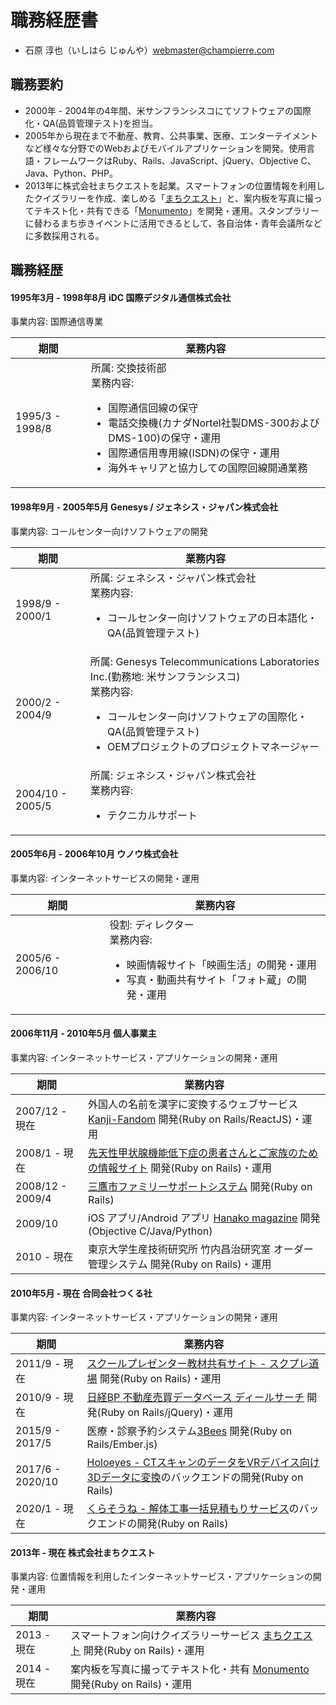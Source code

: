 # 職務経歴書
* 石原 淳也（いしはら じゅんや）<webmaster@champierre.com>

## 職務要約
- 2000年 - 2004年の4年間、米サンフランシスコにてソフトウェアの国際化・QA(品質管理テスト)を担当。
- 2005年から現在まで不動産、教育、公共事業、医療、エンターテイメントなど様々な分野でのWebおよびモバイルアプリケーションを開発。使用言語・フレームワークはRuby、Rails、JavaScript、jQuery、Objective C、Java、Python、PHP。
- 2013年に株式会社まちクエストを起業。スマートフォンの位置情報を利用したクイズラリーを作成、楽しめる「[まちクエスト](https://machique.st/)」と、案内板を写真に撮ってテキスト化・共有できる「[Monumento](https://monumen.to/)」を開発・運用。スタンプラリーに替わるまち歩きイベントに活用できるとして、各自治体・青年会議所などに多数採用される。

## 職務経歴

#### 1995年3月 - 1998年8月 iDC 国際デジタル通信株式会社
事業内容: 国際通信専業

| 期間 | 業務内容 |
| ---- | ---- |
| 1995/3 - 1998/8 | 所属: 交換技術部<br />業務内容: <ul><li>国際通信回線の保守</li><li>電話交換機(カナダNortel社製DMS-300およびDMS-100)の保守・運用</li><li>国際通信用専用線(ISDN)の保守・運用</li><li>海外キャリアと協力しての国際回線開通業務</li>|

#### 1998年9月 - 2005年5月 Genesys / ジェネシス・ジャパン株式会社
事業内容: コールセンター向けソフトウェアの開発

| 期間 | 業務内容 |
| ---- | ---- |
| 1998/9 - 2000/1 | 所属: ジェネシス・ジャパン株式会社<br />業務内容: <ul><li>コールセンター向けソフトウェアの日本語化・QA(品質管理テスト)</li> |
| 2000/2 - 2004/9 | 所属: Genesys Telecommunications Laboratories Inc.(勤務地: 米サンフランシスコ)<br />業務内容: <ul><li>コールセンター向けソフトウェアの国際化・QA(品質管理テスト)</li><li>OEMプロジェクトのプロジェクトマネージャー</li> |
| 2004/10 - 2005/5 | 所属: ジェネシス・ジャパン株式会社<br />業務内容: <ul><li>テクニカルサポート</li> |

#### 2005年6月 - 2006年10月 ウノウ株式会社
事業内容: インターネットサービスの開発・運用

| 期間 | 業務内容 |
| ---- | ---- |
| 2005/6 - 2006/10 | 役割: ディレクター<br />業務内容: <ul><li>映画情報サイト「映画生活」の開発・運用</li><li>写真・動画共有サイト「フォト蔵」の開発・運用</li> |

#### 2006年11月 - 2010年5月 個人事業主
事業内容: インターネットサービス・アプリケーションの開発・運用

| 期間 | 業務内容 |
| ---- | ---- |
| 2007/12 - 現在 | 外国人の名前を漢字に変換するウェブサービス [Kanji-Fandom](http://kanji-fandom.herokuapp.com/) 開発(Ruby on Rails/ReactJS)・運用 |
| 2008/1 - 現在 | [先天性甲状腺機能低下症の患者さんとご家族のための情報サイト](http://kodomo-kenkou.com/) 開発(Ruby on Rails)・運用 |
| 2008/12 - 2009/4 | [三鷹市ファミリーサポートシステム](https://www.kosodate.mitaka.ne.jp/shien/famisapo/) 開発(Ruby on Rails) |
| 2009/10 | iOS アプリ/Android アプリ [Hanako magazine](https://itunes.apple.com/jp/app/id409988078?mt=8) 開発(Objective C/Java/Python) |
| 2010 - 現在 | 東京大学生産技術研究所 竹内昌治研究室 オーダー管理システム 開発(Ruby on Rails)・運用 |

#### 2010年5月 - 現在 合同会社つくる社
事業内容: インターネットサービス・アプリケーションの開発・運用

| 期間 | 業務内容 |
| ---- | ---- |
| 2011/9 - 現在 | [スクールプレゼンター教材共有サイト - スクプレ道場](http://schoolpresenter.jp/) 開発(Ruby on Rails)・運用 |
| 2010/9 - 現在 | [日経BP 不動産売買データベース ディールサーチ](https://ds.project.nikkeibp.co.jp/) 開発(Ruby on Rails/jQuery)・運用 |
| 2015/9 - 2017/5 | 医療・診察予約システム[3Bees](https://www.3bees.com/) 開発(Ruby on Rails/Ember.js) |
| 2017/6 - 2020/10 | [Holoeyes - CTスキャンのデータをVRデバイス向け3Dデータに変換](https://holoeyes.jp/)のバックエンドの開発(Ruby on Rails) |
| 2020/1 - 現在 | [くらそうね - 解体工事一括見積もりサービス](https://www.crassone.jp/)のバックエンドの開発(Ruby on Rails) |

#### 2013年 - 現在 株式会社まちクエスト
事業内容: 位置情報を利用したインターネットサービス・アプリケーションの開発・運用

| 期間 | 業務内容 |
| ---- | ---- |
| 2013 - 現在 | スマートフォン向けクイズラリーサービス [まちクエスト](https://machique.st/) 開発(Ruby on Rails)・運用 |
| 2014 - 現在 | 案内板を写真に撮ってテキスト化・共有 [Monumento](https://monumen.to/) 開発(Ruby on Rails)・運用 |

